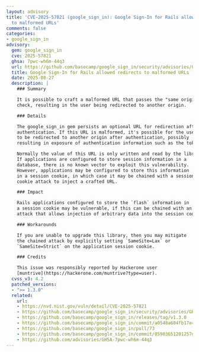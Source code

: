 ```yaml
---
layout: advisory
title: 'CVE-2025-57821 (google_sign_in): Google Sign-In for Rails allowed redirects
  to malformed URLs'
comments: false
categories:
- google_sign_in
advisory:
  gem: google_sign_in
  cve: 2025-57821
  ghsa: 7pwc-wh6m-44q3
  url: https://github.com/basecamp/google_sign_in/security/advisories/GHSA-7pwc-wh6m-44q3
  title: Google Sign-In for Rails allowed redirects to malformed URLs
  date: 2025-08-27
  description: |
    ### Summary

    It is possible to craft a malformed URL that passes the "same origin"
    check, resulting in the user being redirected to another origin.

    ### Details

    The google_sign_in gem persists an optional URL for redirection after
    authentication. If this URL is malformed, it's possible for the user
    to be redirected to another origin after authentication, possibly
    resulting in exposure of authentication information such as the token.

    Normally the value of this URL is only written and read by the library.
    If applications are configured to store session information in a
    database, there is no known vector to exploit this vulnerability.
    However, applications may be configured to store this information
    in a session cookie, in which case it may be chained with a session
    cookie attack to inject a crafted URL.

    ### Impact

    Rails applications configured to store the `flash` information in
    a session cookie may be vulnerable, if this can be chained with an
    attack that allows injection of arbitrary data into the session cookie.

    ### Workarounds

    If you are unable to upgrade this library, then you may mitigate
    the chained attack by explicitly setting `SameSite=Lax` or
    `SameSite=Strict` on the application session cookie.

    ### Credits

    This issue was responsibly reported by Hackerone user
    [muntrive](https://hackerone.com/muntrive?type=user).
  cvss_v3: 4.2
  patched_versions:
  - ">= 1.3.0"
  related:
    url:
    - https://nvd.nist.gov/vuln/detail/CVE-2025-57821
    - https://github.com/basecamp/google_sign_in/security/advisories/GHSA-7pwc-wh6m-44q3
    - https://github.com/basecamp/google_sign_in/releases/tag/v1.3.0
    - https://github.com/basecamp/google_sign_in/commit/a0548a604fb17e4eb1a57029f0d87e34e8499623
    - https://github.com/basecamp/google_sign_in/pull/73
    - https://github.com/basecamp/google_sign_in/commit/85903651201257d4f14b97d4582e6d968ac32f15
    - https://github.com/advisories/GHSA-7pwc-wh6m-44q3
---
```

